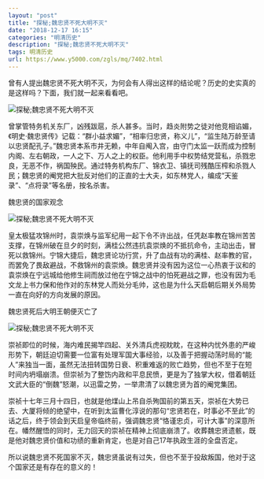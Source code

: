 ```yaml
---
layout: "post"
title: "探秘;魏忠贤不死大明不灭"
date: "2018-12-17 16:15"
categories: "明清历史"
description: "探秘;魏忠贤不死大明不灭"
tags: 明清历史
url: https://www.y5000.com/zgls/mq/7402.html
---
```






曾有人提出魏忠贤不死大明不灭，为何会有人得出这样的结论呢？历史的史实真的是这样吗？下面，我们就一起来看看吧。

![探秘;魏忠贤不死大明不灭](/uploads/allimg/161216/6-16121609400HA.JPG)

曾掌管特务机关东厂，凶残跋扈，杀人甚多。当时，趋炎附势之徒对他竞相谄媚，《明史·魏忠贤传》记载：“群小益求媚”，“相率归忠贤，称义儿”，“监生陆万龄至请以忠贤配孔子。”魏忠贤本系市井无赖，中年自阄入宫，由守门太监一跃而成为控制内阁、左右朝政，一人之下、万人之上的权臣。他利用手中权势结党营私，杀戮忠良，无恶不作，祸国殃民。通过特务机构东厂、锦衣卫、镇抚司残酷压榨和杀戮人民；魏忠贤的阉党把大批反对他们的正直的士大夫，如东林党人，编成“天鉴录”、“点将录”等名册，按名杀害。

魏忠贤的国家观念

![探秘;魏忠贤不死大明不灭](/uploads/allimg/161216/6-161216093920344.JPG)

皇太极猛攻锦州时，袁崇焕与监军纪用一起下令不许出战，任凭赵率教在锦州苦苦支撑，在锦州破在旦夕的时刻，满桂公然违抗袁崇焕的不抵抗命令，主动出击，冒死以救锦州。宁锦大捷后，魏忠贤论功行赏，升了血战有功的满桂、赵率教的官，而罢免了畏敌避战，不救锦州的袁崇焕。魏忠贤并没有因为这位一心热衷于议和的袁崇焕在宁远城给他修生祠而放过他在宁锦之战中的怕死避战之罪，也没有因为毛文龙上书力保和他作对的东林党人而处分毛帅，这也是为什么天启朝后期关外局势一直在向好的方向发展的原因。

魏忠贤死后大明王朝便灭亡了

![探秘;魏忠贤不死大明不灭](/uploads/allimg/161216/6-161216093933124.JPG)

崇祯即位的时候，海内难民揭竿四起、关外清兵虎视眈眈，在这种内忧外患的严峻形势下，朝廷迫切需要一位富有处理军国大事经验，以及善于把握动荡时局的“能人”来独当一面，虽然无法扭转国势日衰、积重难返的败亡趋势，但也不至于在短时间内坍塌崩溃。但崇祯为了整饬内政和平息民愤，更是为了独掌大权，借着朝廷文武大臣的“倒魏”怒潮，以迅雷之势，一举肃清了以魏忠贤为首的阉党集团。

崇祯十七年三月十四日，也就是他煤山上吊自杀殉国前的第五天，崇祯在大势已去、大厦将倾的绝望中，在听到太监曹化淳说的那句“忠贤若在，时事必不至此”的话之后，终于领会到天启皇帝临终前，强调魏忠贤“恪谨忠贞，可计大事”的深意所在。幡然醒悟的同时，无力回天的崇祯在精神上彻底崩溃了。收葬魏忠贤遗骸，既是他对魏忠贤价值和功绩的重新肯定，也是对自己17年执政生涯的全盘否定。

所以说魏忠贤不死国家不灭，魏忠贤虽说有过失，但也不至于投敌叛国，他对于这个国家还是有存在的意义的！
